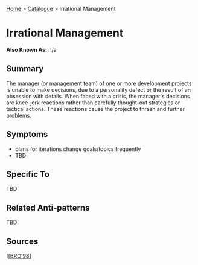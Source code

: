 [Home](../README.md) > [Catalogue](../Antipatterns_catalogue.md) > Irrational Management


# Irrational Management

**Also Known As:** n/a


## Summary

The manager (or management team) of one or more development projects is unable to make decisions, due to a personality defect or the result of an obsession with details.  When faced with a crisis, the manager's decisions are knee-jerk reactions rather than carefully thought-out strategies or tactical actions. These reactions cause the project to thrash and further problems. 


## Symptoms

 - plans for iterations change goals/topics frequently
 - TBD

## Specific To

TBD

## Related Anti-patterns

TBD

## Sources

[[[BRO'98]](../References.md)
